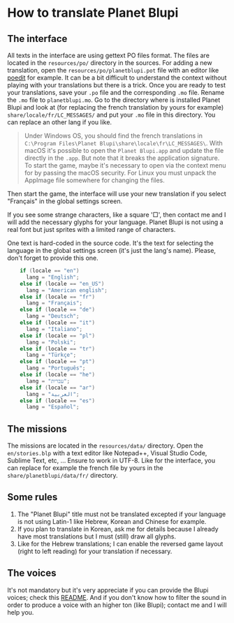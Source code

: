 # How to translate Planet Blupi

## The interface

All texts in the interface are using gettext PO files format. The files are
located in the `resources/po/` directory in the sources. For adding a new
translation, open the `resources/po/planetblupi.pot` file with an editor like
[poedit][1] for example. It can be a bit difficult to understand the context
without playing with your translations but there is a trick. Once you are ready
to test your translations, save your `.po` file and the corresponding `.mo`
file. Rename the `.mo` file to `planetblupi.mo`. Go to the directory where is
installed Planet Blupi and look at (for replacing the french translation by
yours for example) `share/locale/fr/LC_MESSAGES/` and put your `.mo` file in
this directory. You can replace an other lang if you like.

> Under Windows OS, you should find the french translations in
> `C:\Program Files\Planet Blupi\share\locale\fr\LC_MESSAGES\`.
> With macOS it's possible to open the `Planet Blupi.app` and update the file
> directly in the `.app`. But note that it breaks the application signature. To
> start the game, maybe it's necessary to open via the context menu for by
> passing the macOS security.
> For Linux you must unpack the AppImage file somewhere for changing the files.

Then start the game, the interface will use your new translation if you select
"Français" in the global settings screen.

If you see some strange characters, like a square '□', then contact me and I
will add the necessary glyphs for your language. Planet Blupi is not using a
real font but just sprites with a limited range of characters.

One text is hard-coded in the source code. It's the text for selecting the
language in the global settings screen (it's just the lang's name). Please,
don't forget to provide this one.

```c
    if (locale == "en")
      lang = "English";
    else if (locale == "en_US")
      lang = "American english";
    else if (locale == "fr")
      lang = "Français";
    else if (locale == "de")
      lang = "Deutsch";
    else if (locale == "it")
      lang = "Italiano";
    else if (locale == "pl")
      lang = "Polski";
    else if (locale == "tr")
      lang = "Türkçe";
    else if (locale == "pt")
      lang = "Português";
    else if (locale == "he")
      lang = "עברית";
    else if (locale == "ar")
      lang = "العربية";
    else if (locale == "es")
      lang = "Español";
```

## The missions

The missions are located in the `resources/data/` directory. Open the
`en/stories.blp` with a text editor like Notepad++, Visual Studio Code, Sublime
Text, etc, ... Ensure to work in UTF-8. Like for the interface, you can replace
for example the french file by yours in the `share/planetblupi/data/fr/`
directory.

## Some rules

1. The "Planet Blupi" title must not be translated excepted if your language is
   not using Latin-1 like Hebrew, Korean and Chinese for example.
2. If you plan to translate in Korean, ask me for details because I already have
   most translations but I must (still) draw all glyphs.
3. Like for the Hebrew translations; I can enable the reversed game layout
   (right to left reading) for your translation if necessary.

## The voices

It's not mandatory but it's very appreciate if you can provide the Blupi voices;
check this [README][2]. And if you don't know how to filter the sound in order
to produce a voice with an higher ton (like Blupi); contact me and I will help
you.

[1]: https://poedit.net/
[2]: README.voices.md
